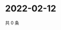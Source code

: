 # 2022-02-12

共 0 条

<!-- BEGIN WEIBO -->
<!-- 最后更新时间 Sat Feb 12 2022 13:00:50 GMT+0800 (China Standard Time) -->

<!-- END WEIBO -->
